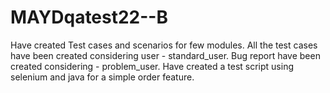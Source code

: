 # MAYDqatest22--B
Have created Test cases and scenarios for few modules.
All the test cases have been created considering user - standard_user.
Bug report have been created considering - problem_user.
Have created a test script using selenium and java for a simple order feature.
